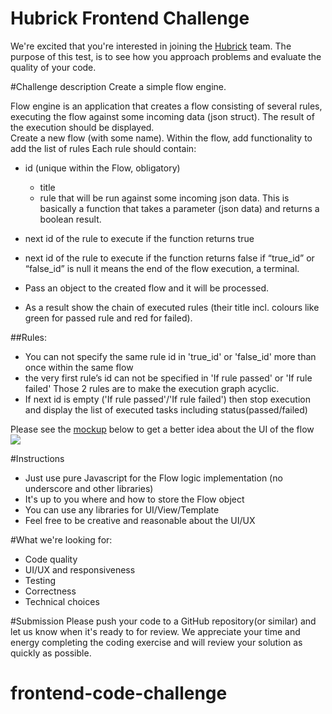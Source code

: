 Hubrick Frontend Challenge
========================

We're excited that you're interested in joining the [Hubrick](https://hubrick.com/) team. 
The purpose of this test, is to see how you approach problems and evaluate the quality of your code.

#Challenge description
Create a simple flow engine.

Flow engine is an application that creates a flow consisting of several rules, executing the flow against some incoming data (json struct). The result of the execution should be displayed.  
Create a new flow (with some name). 
Within the flow, add functionality to add the list of rules
	Each rule should contain:
- id (unique within the Flow, obligatory)
	- title
	- rule that will be run against some incoming json data. This is basically a function that takes a parameter (json data) and returns a boolean result.
- next id of the rule to execute if the function returns true
- next id of the rule to execute if the function returns false
	if “true_id” or “false_id” is null it means the end of the flow execution, a terminal.

- Pass an object to the created flow and it will be processed. 
- As a result show the chain of executed rules (their title incl. colours like green for passed rule and red for failed).

##Rules:
- You can not specify the same rule id in 'true_id' or 'false_id' more than once within the same flow
-  the very first rule’s id can not be specified in 'If rule passed' or 'If rule failed'
Those 2 rules are to make the execution graph acyclic.
- If next id is empty ('If rule passed'/'If rule failed') then stop execution and display the list of executed tasks including status(passed/failed)

Please see the [mockup](https://raw.githubusercontent.com/hubrick/frontend-code-challenge/master/frontend-challenge-flow-mockup.png) below to get a better idea about the UI of the flow
![](https://raw.githubusercontent.com/hubrick/frontend-code-challenge/master/frontend-challenge-flow-mockup.png)

#Instructions
- Just use pure Javascript for the Flow logic implementation (no underscore and other libraries)
- It's up to you where and how to store the Flow object
- You can use any libraries for UI/View/Template
- Feel free to be creative and reasonable about the UI/UX

#What we're looking for:
- Code quality
- UI/UX and responsiveness
- Testing
- Correctness
- Technical choices

#Submission
Please push your code to a GitHub repository(or similar) and let us know when it's ready to for review. We appreciate your time and energy completing the coding exercise and will review your solution as quickly as possible.
# frontend-code-challenge
